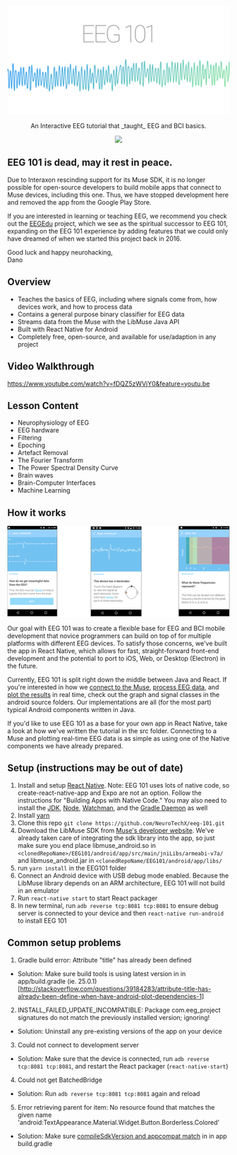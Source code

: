 <p align="center">
  <img alt="banner" src="/images/EEG101graphic.png/" width="600">
</p>
<p align="center" href="">
  An Interactive EEG tutorial that _taught_ EEG and BCI basics.
</p>
<p align="center">
  <a href="http://neurotechx.herokuapp.com/">
    <img src="http://neurotechx.herokuapp.com/badge.svg">
  </a>
</p>


## EEG 101 is dead, may it rest in peace.
Due to Interaxon rescinding support for its Muse SDK, it is no longer possible for open-source developers to build mobile apps that connect to Muse devices, including this one. Thus, we have stopped development here and removed the app from the Google Play Store. 

If you are interested in learning or teaching EEG, we recommend you check out the [EEGEdu](https://github.com/kylemath/EEGEdu) project, which we see as the spiritual successor to EEG 101, expanding on the EEG 101 experience by adding features that we could only have dreamed of when we started this project back in 2016.

Good luck and happy neurohacking,<br>
Dano


## Overview
- Teaches the basics of EEG, including where signals come from, how devices work, and how to process data
- Contains a general purpose binary classifier for EEG data
- Streams data from the Muse with the LibMuse Java API
- Built with React Native for Android
- Completely free, open-source, and available for use/adaption in any project

## Video Walkthrough

https://www.youtube.com/watch?v=fDQZ5zWVjY0&feature=youtu.be

## Lesson Content
- Neurophysiology of EEG
- EEG hardware
- Filtering
- Epoching
- Artefact Removal
- The Fourier Transform
- The Power Spectral Density Curve
- Brain waves
- Brain-Computer Interfaces
- Machine Learning

## How it works

<p align="center">
    <img alt="screens" src="/images/ScreenBanner.png/">
</p>

Our goal with EEG 101 was to create a flexible base for EEG and BCI mobile development that novice programmers can build on top of for multiple platforms with different EEG devices. To satisfy those concerns, we've built the app in React Native, which allows for fast, straight-forward front-end development and the potential to port to iOS, Web, or Desktop (Electron) in the future.  

Currently, EEG 101 is split right down the middle between Java and React. If you're interested in how we [connect to the Muse](https://github.com/NeuroTechX/eeg-101/blob/master/EEG101/android/app/src/main/java/com/eeg_project/components/connector/ConnectorModule.java), [process EEG data](https://github.com/NeuroTechX/eeg-101/tree/master/EEG101/android/app/src/main/java/com/eeg_project/components/signal), and [plot the results](https://github.com/NeuroTechX/eeg-101/blob/master/EEG101/android/app/src/main/java/com/eeg_project/components/graphs/EEGGraph.java) in real time, check out the graph and signal classes in the android source folders. Our implementations are all (for the most part) typical Android components written in Java.

If you'd like to use EEG 101 as a base for your own app in React Native, take a look at how we've written the tutorial in the src folder. Connecting to a Muse and plotting real-time EEG data is as simple as using one of the Native components we have already prepared.

## Setup (instructions may be out of date)

1. Install and setup [React Native](https://facebook.github.io/react-native/docs/getting-started.html). Note: EEG 101 uses lots of native code, so create-react-native-app and Expo are not an option. Follow the instructions for "Building Apps with Native Code." You may also need to install the [JDK](https://www3.ntu.edu.sg/home/ehchua/programming/howto/JDK_Howto.html), [Node](https://nodejs.org/en/download/package-manager/), [Watchman](https://medium.com/@vonchristian/how-to-setup-watchman-on-ubuntu-16-04-53196cc0227c), and the [Gradle Daemon](https://docs.gradle.org/2.9/userguide/gradle_daemon.html) as well
2. Install [yarn](https://github.com/yarnpkg/yarn)
3. Clone this repo `git clone https://github.com/NeuroTechX/eeg-101.git`
4. Download the LibMuse SDK from [Muse's developer website](http://developer.choosemuse.com/android). We've already taken care of integrating the sdk library into the app, so just make sure you end place libmuse_android.so in `<clonedRepoName>/EEG101/android/app/src/main/jniLibs/armeabi-v7a/` and libmuse_android.jar in `<clonedRepoName/EEG101/android/app/libs/`
5. run `yarn install` in the EEG101 folder
6. Connect an Android device with USB debug mode enabled. Because the LibMuse library depends on an ARM architecture, EEG 101 will not build in an emulator
7. Run `react-native start` to start React packager
8. In new terminal, run `adb reverse tcp:8081 tcp:8081` to ensure debug server is connected to your device and then `react-native run-android` to install EEG 101

## Common setup problems

1. Gradle build error: Attribute "title" has already been defined

- Solution: Make sure build tools is using latest version in in app/build.gradle (ie. 25.0.1) [http://stackoverflow.com/questions/39184283/attribute-title-has-already-been-define-when-have-android-plot-dependencies-1]

2. INSTALL_FAILED_UPDATE_INCOMPATIBLE: Package com.eeg_project signatures do not match the previously installed version; ignoring!

- Solution: Uninstall any pre-existing versions of the app on your device

3. Could not connect to development server

- Solution: Make sure that the device is connected, run `adb reverse tcp:8081 tcp:8081`, and restart the React packager (`react-native-start`)

4. Could not get BatchedBridge

- Solution: Run `adb reverse tcp:8081 tcp:8081` again and reload

 5. Error retrieving parent for item: No resource found that matches the given name 'android:TextAppearance.Material.Widget.Button.Borderless.Colored'

 - Solution: Make sure [compileSdkVersion and appcompat match](http://stackoverflow.com/questions/32075498/error-retrieving-parent-for-item-no-resource-found-that-matches-the-given-name) in in app build.gradle
